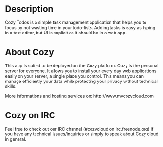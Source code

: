 # Description

Cozy Todos is a simple task management application that helps you to focus by
not wasting time in your todo-lists. Adding tasks is easy as typing in a text
editor, but UI is explicit as it should be in a web app.


# About Cozy

This app is suited to be deployed on the Cozy platform. Cozy is the personal
server for everyone. It allows you to install your every day web applications 
easily on your server, a single place you control. This means you can manage 
efficiently your data while protecting your privacy without technical skills.

More informations and hosting services on:
http://www.mycozycloud.com

# Cozy on IRC

Feel free to check out our IRC channel (#cozycloud on irc.freenode.org) if you have any technical issues/inquiries or simply to speak about Cozy cloud in general.
